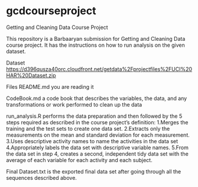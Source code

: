 # gcdcourseproject
Getting and Cleaning Data Course Project

This repository is a Barbaaryan submission for Getting and Cleaning Data course project. It has the instructions on how to run analysis on the given dataset.

Dataset
https://d396qusza40orc.cloudfront.net/getdata%2Fprojectfiles%2FUCI%20HAR%20Dataset.zip

Files
README.md you are reading it

CodeBook.md a code book that describes the variables, the data, and any transformations or work performed to clean up the data

run_analysis.R performs the data preparation and then followed by the 5 steps required as described in the course project’s definition:
1.Merges the training and the test sets to create one data set.
2.Extracts only the measurements on the mean and standard deviation for each measurement.
3.Uses descriptive activity names to name the activities in the data set
4.Appropriately labels the data set with descriptive variable names.
5.From the data set in step 4, creates a second, independent tidy data set with the average of each variable for each activity and each subject.

Final Dataset.txt is the exported final data set after going through all the sequences described above.